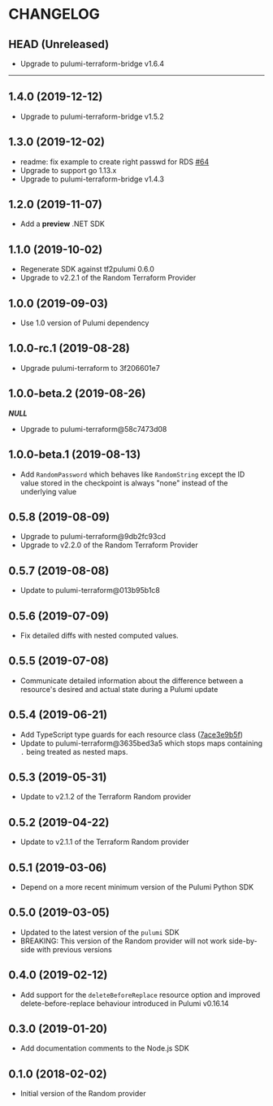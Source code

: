 CHANGELOG
=========

## HEAD (Unreleased)
* Upgrade to pulumi-terraform-bridge v1.6.4

---

## 1.4.0 (2019-12-12)
* Upgrade to pulumi-terraform-bridge v1.5.2

## 1.3.0 (2019-12-02)
* readme: fix example to create right passwd for RDS
[#64](https://github.com/pulumi/pulumi-random/pull/64)
* Upgrade to support go 1.13.x
* Upgrade to pulumi-terraform-bridge v1.4.3

## 1.2.0 (2019-11-07)
* Add a **preview** .NET SDK

## 1.1.0 (2019-10-02)
* Regenerate SDK against tf2pulumi 0.6.0
* Upgrade to v2.2.1 of the Random Terraform Provider

## 1.0.0 (2019-09-03)
* Use 1.0 version of Pulumi dependency

## 1.0.0-rc.1 (2019-08-28)
* Upgrade pulumi-terraform to 3f206601e7

## 1.0.0-beta.2 (2019-08-26)
___NULL___
* Upgrade to pulumi-terraform@58c7473d08

## 1.0.0-beta.1 (2019-08-13)
* Add `RandomPassword` which behaves like `RandomString` except the ID value stored in the checkpoint is always "none" instead of the underlying value

## 0.5.8 (2019-08-09)
* Upgrade to pulumi-terraform@9db2fc93cd
* Upgrade to v2.2.0 of the Random Terraform Provider

## 0.5.7 (2019-08-08)
* Update to pulumi-terraform@013b95b1c8

## 0.5.6 (2019-07-09)
* Fix detailed diffs with nested computed values.

## 0.5.5 (2019-07-08)
* Communicate detailed information about the difference between a resource's desired and actual state during a Pulumi update

## 0.5.4 (2019-06-21)
* Add TypeScript type guards for each resource class ([7ace3e9b5f](https://github.com/pulumi/pulumi-terraform/commit/7ace3e9b5f2dcd4692b029ba4b80360582d7949a))
* Update to pulumi-terraform@3635bed3a5 which stops maps containing `.` being treated as nested maps.

## 0.5.3 (2019-05-31)
* Update to v2.1.2 of the Terraform Random provider

## 0.5.2 (2019-04-22)
* Update to v2.1.1 of the Terraform Random provider

## 0.5.1 (2019-03-06)
* Depend on a more recent minimum version of the Pulumi Python SDK

## 0.5.0 (2019-03-05)
* Updated to the latest version of the `pulumi` SDK
* BREAKING: This version of the Random provider will not work side-by-side with previous versions

## 0.4.0 (2019-02-12)
* Add support for the `deleteBeforeReplace` resource option and improved delete-before-replace behaviour introduced in Pulumi v0.16.14

## 0.3.0 (2019-01-20)
* Add documentation comments to the Node.js SDK

## 0.1.0 (2018-02-02)
* Initial version of the Random provider
